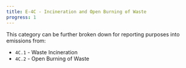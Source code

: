 ```yaml
---
title: E-4C - Incineration and Open Burning of Waste
progress: 1
---
```




This category can be further broken down for reporting purposes into emissions from:

- `4C.1` - Waste Incineration
- `4C.2` -  Open Burning of Waste


